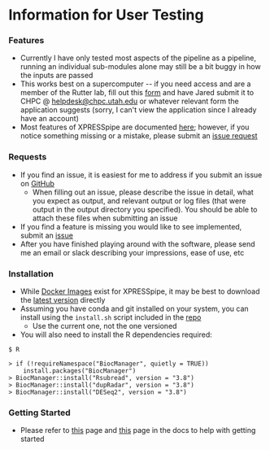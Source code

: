 # Information for User Testing

### Features
- Currently I have only tested most aspects of the pipeline as a pipeline, running an individual sub-modules alone may still be a bit buggy in how the inputs are passed
- This works best on a supercomputer -- if you need access and are a member of the Rutter lab, fill out this [form](https://www.chpc.utah.edu/role/user/account_request.php) and have Jared submit it to CHPC @ helpdesk@chpc.utah.edu or whatever relevant form the application suggests (sorry, I can't view the application since I already have an account)
- Most features of XPRESSpipe are documented [here](https://github.com/XPRESSyourself/XPRESSpipe); however, if you notice something missing or a mistake, please submit an [issue request](https://github.com/XPRESSyourself/XPRESSpipe/issues)

### Requests
- If you find an issue, it is easiest for me to address if you submit an issue on [GitHub](https://github.com/XPRESSyourself/XPRESSpipe/issues)
  - When filling out an issue, please describe the issue in detail, what you expect as output, and relevant output or log files (that were output in the output directory you specified). You should be able to attach these files when submitting an issue
- If you find a feature is missing you would like to see implemented, submit an [issue]((https://github.com/XPRESSyourself/XPRESSpipe/issues))
- After you have finished playing around with the software, please send me an email or slack describing your impressions, ease of use, etc

### Installation
- While [Docker Images](https://cloud.docker.com/repository/docker/jordanberg/xpresspipe/general) exist for XPRESSpipe, it may be best to download the [latest version](https://github.com/XPRESSyourself/XPRESSpipe/releases) directly
- Assuming you have conda and git installed on your system, you can install using the ```install.sh``` script included in the [repo](https://github.com/XPRESSyourself/XPRESSpipe/)
  - Use the current one, not the one versioned
- You will also need to install the R dependencies required:
```
$ R

> if (!requireNamespace("BiocManager", quietly = TRUE))
    install.packages("BiocManager")
> BiocManager::install("Rsubread", version = "3.8")
> BiocManager::install("dupRadar", version = "3.8")
> BiocManager::install("DESeq2", version = "3.8")
```

### Getting Started
- Please refer to [this](https://xpresspipe.readthedocs.io/en/latest/content/general-usage.html) page and [this](https://xpresspipe.readthedocs.io/en/latest/content/reference-building.html) page in the docs to help with getting started
